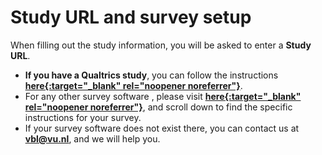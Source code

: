 
# Study URL and survey setup

When filling out the study information, you will be asked to enter a **Study URL**. 

- **If you have a Qualtrics study**, you can follow the instructions <u>**[here](https://www.sona-systems.com/help/qualtrics/){:target="_blank" rel="noopener noreferrer"}**</u>.
- For any other survey software , please visit <u>**[here](https://www.sona-systems.com/help/){:target="_blank" rel="noopener noreferrer"}**</u>, and scroll down to find the specific instructions for your survey.
- If your survey software does not exist there, you can contact us at <u>**[vbl@vu.nl](mailto:vbl@vu.nl)**</u>, and we will help you.

